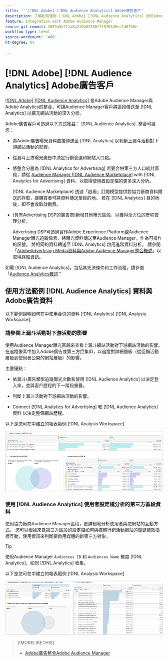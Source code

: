 ```yaml
---
title: '''[!DNL Adobe] [!DNL Audience Analytics] Adobe廣告客戶'
description: 了解如何使用 [!DNL Adobe] [!DNL Audience Analytics] 用於advertising的使用案例
feature: Integration with Adobe Audience Manager
source-git-commit: 3059a5b211a8a219b02930f7f5763d5ec1467b8e
workflow-type: tm+mt
source-wordcount: '486'
ht-degree: 0%

---
```


# [!DNL Adobe] [!DNL Audience Analytics] Adobe廣告客戶

[[!DNL Adobe] [!DNL Audience Analytics]](https://experienceleague.adobe.com/docs/analytics/integration/audience-analytics/mc-audiences-aam.html) 是Adobe Audience Manager與Adobe Analytics的整合，可讓Audience Manager客戶將區段傳送至 [!DNL Analytics] 以擴充網站活動的深入分析。

Adobe廣告客戶可透過以下方式獲益： [!DNL Audience Analytics]. 整合可讓您：

* 將Adobe廣告曝光資料直接傳送至 [!DNL Analytics] 以判斷上漏斗活動對下游網站活動的影響。

* 從漏斗上方曝光廣告中決定行銷管道和網站入口點。

* 將整合分層為 [!DNL Analytics for Advertising] 若要合併第三方人口統計區段，請從 [Audience Manager [!DNL Audience Marketplace]](https://experienceleague.adobe.com/docs/audience-manager/user-guide/features/audience-marketplace/audience-marketplace.html) with [!DNL Analytics for Advertising] 資料，以取得使用者設定檔的更多深入分析。

   [!DNL Audience Marketplace] 透過「啟用」訂閱模型提供對協力廠商資料饋送的存取，讓購買者可將資料傳送至目的地。 若在 [!DNL Analytics] 目的地後，即不會收取啟動費。

* (具有Advertising DSP的廣告商)新增其他曝光區段，以獲得全方位的歷程管理分析。

   Advertising DSP可透過實作Adobe Experience Platform或Audience Manager曝光追蹤像素，將曝光資料傳送至Audience Manager，作為可操作的訊號。 將相同的資料轉送至 [!DNL Analytics] 啟用進階資料分析。 請參閱「[AdobeAdvertising Media資料與Adobe Audience Manager整合概述](/help/integrations/audience-manager/media-data-integration/overview.md)」以取得詳細資訊。

如需 [!DNL Audience Analytics]，包括其先決條件和工作流程，請參閱「[Audience Analytics概述](https://experienceleague.adobe.com/docs/analytics/integration/audience-analytics/mc-audiences-aam.html).&quot;

## 使用方法範例 [!DNL Audience Analytics] 資料與Adobe廣告資料

以下範例說明如何在中使用合併的資料 [!DNL Analytics] [!DNL Analysis Workspace].

### 請參閱上漏斗活動對下游活動的影響

使用Audience Manager曝光區段來查看上漏斗網站活動對下游網站活動的影響。 在追蹤像素中加入Adobe廣告或第三方巨集ID，以追蹤對詳細層級（從促銷活動層級到使用者公開的網站層級）的影響。

主要優點：

* 依漏斗/廣告類型追蹤曝光次數和使用 [!DNL Audience Analytics] 以決定登入率，並與客戶歷程的下一階段重疊。

* 判斷上漏斗活動對下游網站活動的影響。

* Connect [!DNL Analytics for Advertising]<!-- which doesn't include the last exposure event --> 和 [!DNL Audience Analytics] 資料 <!-- (which includes the user's last exposure event) --> 以決定整個網站歷程。

以下是您可在中建立的報表範例 [!DNL Analysis Workspace].

![請參閱上漏斗活動對下游網站活動的影響](/help/integrations/assets/audience-analytics-upper-funnel-exposure.png)

### 使用 [!DNL Audience Analytics] 使用者設定檔分析的第三方區段資料

使用協力廠商Audience Manager區段，更詳細地分析使用者與您網站的互動方式。 您可以根據來自第三方區段的設定檔如何與媒體行銷活動網站的關鍵績效指標互動，使用資訊來判斷要啟用媒體的新第三方對象。

>[!TIP]
> 使用Audience Manager `Audiences ID` 和 `Audiences Name` 維度 [!DNL Analytics]，如同 [!DNL Analytics] 收集。

以下是您可在中建立的報表範例 [!DNL Analysis Workspace].

![使用協力廠商區段，以豐富使用者設定檔分析](/help/integrations/assets/audience-analytics-third-party-report.png)

>[!MORELIKETHIS]
>
>* [Adobe廣告整合Adobe Audience Manager](/help/integrations/audience-manager/overview.md)

